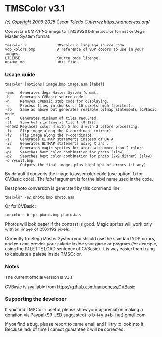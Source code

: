 # TMSColor v3.1
*(c) Copyright 2009-2025 Óscar Toledo Gutiérrez*
*https://nanochess.org/*

Converts a BMP/PNG image to TMS9928 bitmap/color format or Sega Master System format.

    tmscolor.c              TMSColor C language source code.
    vdp_colors.bmp          A reference of VDP colors to use in your images.
    LICENSE                 Source code license.
    README.md               This file.


### Usage guide

    tmscolor [options] image.bmp image.asm [label]
    
    -sms   Generates Sega Master System format.
    -b     Generates CVBasic source code.
    -n     Removes CVBasic stub code for displaying.
    -s     Process tiles in chunks of 16 pixels high (sprites).
    -sb    Same as above but generates readable bitmap statements (CVBasic mode)
    -t     Generates minimum of tiles required.
    -t1    Same but starting at tile 1 (0-255).
    -e45d2 Replaces color 4 with 5 and d with 2 before processing.
    -fx    Flip image along the X-coordinate (mirror)
    -fy    Flip image along the Y-coordinate
    -i     Generates BITMAP statements instead of DATA
    -i2    Generates BITMAP statements using X and .
    -m     Generates magic sprites for areas with more than 2 colors
    -p1    Searches best color combination for photo (slow)
    -p2    Searches best color combination for photo (2x2 dither) (slow)
    -o result.bmp
           Outputs the final image, plus highlight of errors (if any).

By default it converts the image to assembler code (use option -b for CVBasic code). The *label* argument is for the label name used in the code.

Best photo conversion is generated by this command line:

    tmscolor -p2 photo.bmp photo.asm
    
Or for CVBasic:
    
    tmscolor -b -p2 photo.bmp photo.bas
    
Photos will look better if the contrast is good. Magic sprites will work only with an image of 256x192 pixels.

Currently for Sega Master System you should use the standard VDP colors, and you can provide your palette inside your game or program (for example, using the PALETTE LOAD sentence of CVBasic). It is way easier than trying to calculate a palette inside TMSColor.


### Notes

The current official version is v3.1

CVBasic is available from https://github.com/nanochess/CVBasic


### Supporting the developer

If you find TMSColor useful, please show your appreciation making a donation via Paypal ($9 USD suggested) to b-i+y-u+b-i (at) gmail.com

If you find a bug, please report to same email and I'll try to look into it. Because lack of time I cannot guarantee it will be corrected.
